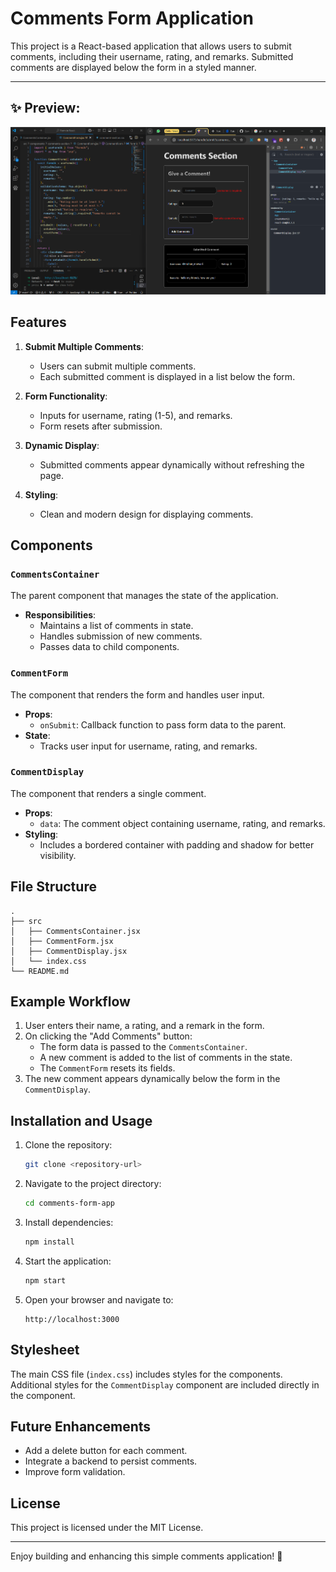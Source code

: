 # Comments Form Application

This project is a React-based application that allows users to submit comments, including their username, rating, and remarks. Submitted comments are displayed below the form in a styled manner.

---

## ✨ Preview:
![Comments Form Application Screenshot](./src/assets/screenshot.png)

## Features

1. **Submit Multiple Comments**:
   - Users can submit multiple comments.
   - Each submitted comment is displayed in a list below the form.

2. **Form Functionality**:
   - Inputs for username, rating (1-5), and remarks.
   - Form resets after submission.

3. **Dynamic Display**:
   - Submitted comments appear dynamically without refreshing the page.

4. **Styling**:
   - Clean and modern design for displaying comments.

## Components

### `CommentsContainer`
The parent component that manages the state of the application.
- **Responsibilities**:
  - Maintains a list of comments in state.
  - Handles submission of new comments.
  - Passes data to child components.

### `CommentForm`
The component that renders the form and handles user input.
- **Props**:
  - `onSubmit`: Callback function to pass form data to the parent.
- **State**:
  - Tracks user input for username, rating, and remarks.

### `CommentDisplay`
The component that renders a single comment.
- **Props**:
  - `data`: The comment object containing username, rating, and remarks.
- **Styling**:
  - Includes a bordered container with padding and shadow for better visibility.

## File Structure
```
.
├── src
│   ├── CommentsContainer.jsx
│   ├── CommentForm.jsx
│   ├── CommentDisplay.jsx
│   └── index.css
└── README.md
```

## Example Workflow
1. User enters their name, a rating, and a remark in the form.
2. On clicking the "Add Comments" button:
   - The form data is passed to the `CommentsContainer`.
   - A new comment is added to the list of comments in the state.
   - The `CommentForm` resets its fields.
3. The new comment appears dynamically below the form in the `CommentDisplay`.

## Installation and Usage

1. Clone the repository:
   ```bash
   git clone <repository-url>
   ```

2. Navigate to the project directory:
   ```bash
   cd comments-form-app
   ```

3. Install dependencies:
   ```bash
   npm install
   ```

4. Start the application:
   ```bash
   npm start
   ```

5. Open your browser and navigate to:
   ```
   http://localhost:3000
   ```

## Stylesheet
The main CSS file (`index.css`) includes styles for the components. Additional styles for the `CommentDisplay` component are included directly in the component.

## Future Enhancements
- Add a delete button for each comment.
- Integrate a backend to persist comments.
- Improve form validation.

## License
This project is licensed under the MIT License.

---

Enjoy building and enhancing this simple comments application! 🎉
